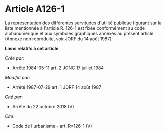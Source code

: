 # Article A126-1

La représentation des différentes servitudes d'utilité publique figurant sur la liste mentionnée à l'article R. 126-1 est
fixée conformément au code alphanumérique et aux symboles graphiques annexés au présent article (Annexe non reproduite, voir
JORF du 14 août 1987).

**Liens relatifs à cet article**

_Créé par_:

  - Arrêté 1984-05-11 art. 2 JONC 17 juillet 1984

_Modifié par_:

  - Arrêté 1987-07-29 art. 1 JORF 14 août 1987

_Cité par_:

  - Arrêté du 22 octobre 2018 (V)

_Cite_:

  - Code de l'urbanisme - art. R*126-1 (V)
